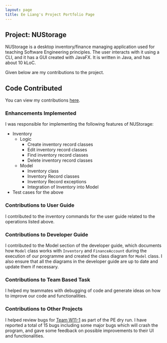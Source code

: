 ```yaml
---
layout: page
title: Ee Liang's Project Portfolio Page
---
```


## Project: NUStorage

NUStorage is a desktop inventory/finance managing application used for teaching Software Engineering principles.
The user interacts with it using a CLI, and it has a GUI created with JavaFX.
It is written in Java, and has about 10 kLoC.

Given below are my contributions to the project.

## Code Contributed

You can view my contributions [here](https://nus-cs2103-ay2021s1.github.io/tp-dashboard/#breakdown=true&search=elgoh).

### Enhancements Implemented

I was responsible for implementing the following features of NUStorage:

- Inventory
    - Logic
        - Create inventory record classes
        - Edit inventory record classes
        - Find inventory record classes
        - Delete inventory record classes
    - Model
        - Inventory class
        - Inventory Record classes
        - Inventory Record exceptions
        - Integration of Inventory into Model
- Test cases for the above

### Contributions to User Guide

I contributed to the inventory commands for the user guide related to the operations listed above.

### Contributions to Developer Guide

I contributed to the Model section of the developer guide, which documents how `Model` class works with `Inventory` and `FinanceAccount` during the execution of our programme and created the class diagram for `Model` class. I also ensure that all the diagrams in the developer guide are up to date and update them if necessary.

### Contributions to Team Based Task

I helped my teammates with debugging of code and generate ideas on how to improve our code and functionalities.

### Contributions to Other Projects

I helped review bugs for [Team W11-1](https://github.com/AY2021S1-CS2103T-W11-1/tp) as part of the PE dry run. I have reported a total of 15 bugs including some major bugs which will crash the program, and gave some feedback on possible improvements to their UI and functionalities.
